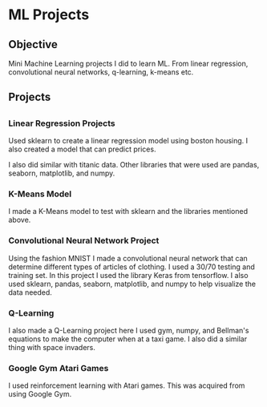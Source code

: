 # ML Projects
<h2> Objective </h2>
Mini Machine Learning projects I did to learn ML. From linear regression, convolutional neural networks, q-learning, k-means etc.

<h2> Projects <h2/>

<h3> Linear Regression Projects </h3>

Used sklearn to create a linear regression model using boston housing. I also created a model that can predict prices.

I also did similar with titanic data. Other libraries that were used are pandas, seaborn, matplotlib, and numpy.

<h3> K-Means Model </h3>

I made a K-Means model to test with sklearn and the libraries mentioned above. 

<h3> Convolutional Neural Network Project </h3>

Using the fashion MNIST I made a convolutional neural network that can determine different types of articles of clothing. I used a 30/70 testing and training set. In this project I used the library Keras from tensorflow. I also used sklearn, pandas, seaborn, matplotlib, and numpy to help visualize the data needed. 

<h3> Q-Learning </h3>

I also made a Q-Learning project here I used gym, numpy, and Bellman's equations to make the computer when at a taxi game. I also did a similar thing with space invaders.

<h3> Google Gym Atari Games </h3>

I used reinforcement learning with Atari games. This was acquired from using Google Gym.
